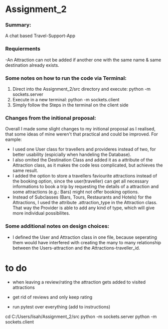 # Assignment_2
### Summary:
A chat based Travel-Support-App

### Requierments
-An Attraction can not be added if another one with the same name & same destination already exists.

### Some notes on how to run the code via Terminal:
1. Direct into the Assignment_2/src directory and execute:
    python -m sockets.server
2. Execute in a new terminal:
    python -m sockets.client
3. Simply follow the Steps in the terminal on the client side

### Changes from the initional proposal:
Overall I made some slight changes to my initional proposal as I realised, that some ideas of mine weren't that practical and could be improved. For eample:
- I used one User class for travellers and provideres instead of two, for better usability (espicially when handeling the Database).
- I also omited the Destination Class and added it as a attribute of the Attraction class, as it makes the code less complicated, but achieves the same result.
- I added the option to store a travellers faviourite attractions instead of the booking option, since the user(traveller) can get all necessary informations to book a trip by requesting the details of a attraction and some attractions (e.g.: Bars) might not offer booking options.
- Instead of Subclasses (Bars, Tours, Restaurants and Hotels) for the Attractions, I used the attribute .attraction_type in the Attraction class. That way the Provider is able to add any kind of type, which will give more individual possibilites.


### Some additional notes on design choices:

- I defined the User and Attraction class in one file, because seperating them would have interfered with creating the many to many relationship between the Users-attraction and the Attractions-traveller_id. 




# to do

- when leaving a review/rating the attraction gets added to visited attractions

- get rid of reviews and only keep rating

- run pytest over everything (add to instructions)

cd C:/Users/lisah/Assignment_2/src
python -m sockets.server
python -m sockets.client
